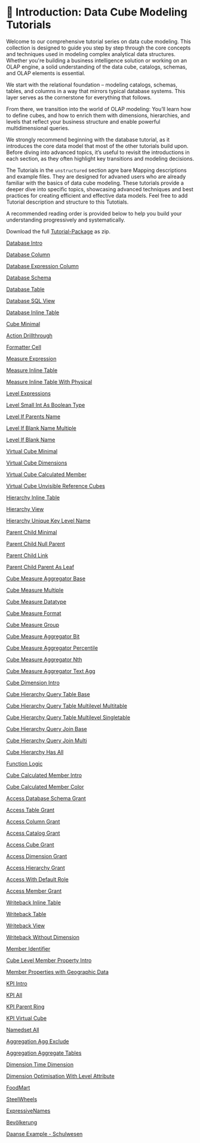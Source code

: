# 📘 Introduction: Data Cube Modeling Tutorials

Welcome to our comprehensive tutorial series on data cube modeling. This collection is designed to guide you step by step through the core concepts and techniques used in modeling complex analytical data structures. Whether you're building a business intelligence solution or working on an OLAP engine, a solid understanding of the data cube, catalogs, schemas, and OLAP elements is essential.

We start with the relational foundation – modeling catalogs, schemas, tables, and columns in a way that mirrors typical database systems. This layer serves as the cornerstone for everything that follows.

From there, we transition into the world of OLAP modeling:
You’ll learn how to define cubes, and how to enrich them with dimensions, hierarchies, and levels that reflect your business structure and enable powerful multidimensional queries.

We strongly recommend beginning with the database tutorial, as it introduces the core data model that most of the other tutorials build upon. Before diving into advanced topics, it’s useful to revisit the introductions in each section, as they often highlight key transitions and modeling decisions.

The Tutorials in the `unstructured` section agre bare Mapping descriptions and example files. They are designed for advaned users who are already familiar with the basics of data cube modeling. These tutorials provide a deeper dive into specific topics, showcasing advanced techniques and best practices for creating efficient and effective data models. Feel free to add Tutorial description and structure to this Tutotials.

A recommended reading order is provided below to help you build your understanding progressively and systematically.

Download the full [Tutorial-Package](./zip/all-tutorials.zip) as zip.



[Database Intro](./tutorial.database.intro.md)

[Database Column](./tutorial.database.column.md)

[Database Expression Column](./tutorial.database.expressioncolumn.md)

[Database Schema](./tutorial.database.schema.md)

[Database Table](./tutorial.database.table.md)

[Database SQL View](./tutorial.database.sqlview.md)

[Database Inline Table](./tutorial.database.inlinetable.md)

[Cube Minimal](./tutorial.cube.minimal.md)

[Action Drillthrough](./tutorial.action.drillthrough.md)

[Formatter Cell](./tutorial.formatter.cell.md)

[Measure Expression](./tutorial.measure.expression.md)

[Measure Inline Table](./tutorial.measure.inlinetable.md)

[Measure Inline Table With Physical](./tutorial.measure.inlinetablewithphysical.md)

[Level Expressions](./tutorial.level.expressions.md)

[Level Small Int As Boolean Type](./tutorial.level.smallintasbooleantype.md)

[Level If Parents Name](./tutorial.level.ifparentsname.md)

[Level If Blank Name Multiple](./tutorial.level.ifblanknamemultiple.md)

[Level If Blank Name](./tutorial.level.ifblankname.md)

[Virtual Cube Minimal](./tutorial.virtualcube.min.md)

[Virtual Cube Dimensions](./tutorial.virtualcube.dimensions.md)

[Virtual Cube Calculated Member](./tutorial.virtualcube.calculatedmember.md)

[Virtual Cube Unvisible Reference Cubes](./tutorial.virtualcube.unvisiblereferencecubes.md)

[Hierarchy Inline Table](./tutorial.hierarchy.inlinetable.md)

[Hierarchy View](./tutorial.hierarchy.view.md)

[Hierarchy Unique Key Level Name](./tutorial.hierarchy.uniquekeylevelname.md)

[Parent Child Minimal](./tutorial.parentchild.minimal.md)

[Parent Child Null Parent](./tutorial.parentchild.nullparent.md)

[Parent Child Link](./tutorial.parentchild.link.md)

[Parent Child Parent As Leaf](./tutorial.parentchild.parentasleaf.md)

[Cube Measure Aggregator Base](./tutorial.cube.measure.aggregator.base.md)

[Cube Measure Multiple](./tutorial.cube.measure.multiple.md)

[Cube Measure Datatype](./tutorial.cube.measure.datatype.md)

[Cube Measure Format](./tutorial.cube.measure.format.md)

[Cube Measure Group](./tutorial.cube.measure.group.md)

[Cube Measure Aggregator Bit](./tutorial.cube.measure.aggregator.bit.md)

[Cube Measure Aggregator Percentile](./tutorial.cube.measure.aggregator.percentile.md)

[Cube Measure Aggregator Nth](./tutorial.cube.measure.aggregator.nth.md)

[Cube Measure Aggregator Text Agg](./tutorial.cube.measure.aggregator.textagg.md)

[Cube Dimension Intro](./tutorial.cube.dimension.intro.md)

[Cube Hierarchy Query Table Base](./tutorial.cube.hierarchy.query.table.base.md)

[Cube Hierarchy Query Table Multilevel Multitable](./tutorial.cube.hierarchy.query.table.multilevel.multitable.md)

[Cube Hierarchy Query Table Multilevel Singletable](./tutorial.cube.hierarchy.query.table.multilevel.singletable.md)

[Cube Hierarchy Query Join Base](./tutorial.cube.hierarchy.query.join.base.md)

[Cube Hierarchy Query Join Multi](./tutorial.cube.hierarchy.query.join.multi.md)

[Cube Hierarchy Has All](./tutorial.cube.hierarchy.hasall.md)

[Function Logic](./tutorial.function.logic.md)

[Cube Calculated Member Intro](./tutorial.cube.calculatedmember.intro.md)

[Cube Calculated Member Color](./tutorial.cube.calculatedmember.color.md)

[Access Database Schema Grant](./tutorial.access.databaseschemagrand.md)

[Access Table Grant](./tutorial.access.tablegrand.md)

[Access Column Grant](./tutorial.access.columngrand.md)

[Access Catalog Grant](./tutorial.access.cataloggrand.md)

[Access Cube Grant](./tutorial.access.cubegrand.md)

[Access Dimension Grant](./tutorial.access.dimensiongrand.md)

[Access Hierarchy Grant](./tutorial.access.hierarchygrand.md)

[Access With Default Role](./tutorial.access.defaultrole.md)

[Access Member Grant](./tutorial.access.membergrand.md)

[Writeback Inline Table](./tutorial.writeback.inlinetable.md)

[Writeback Table](./tutorial.writeback.table.md)

[Writeback View](./tutorial.writeback.view.md)

[Writeback Without Dimension](./tutorial.writeback.withoutdimension.md)

[Member Identifier](./tutorial.member.identifier.md)

[Cube Level Member Property Intro](./tutorial.member.property.intro.md)

[Member Properties with Geographic Data](./tutorial.member.property.geo.md)

[KPI Intro](./tutorial.kpi.intro.md)

[KPI All](./tutorial.kpi.all.md)

[KPI Parent Ring](./tutorial.kpi.parent.ring.md)

[KPI Virtual Cube](./tutorial.kpi.virtualcube.md)

[Namedset All](./tutorial.namedset.md)

[Aggregation Agg Exclude](./tutorial.aggregation.aggexclude.md)

[Aggregation Aggregate Tables](./tutorial.aggregation.aggregatetables.md)

[Dimension Time Dimension](./tutorial.dimension.timedimension.md)

[Dimension Optimisation With Level Attribute](./tutorial.dimension.optimisationwithlevelattribute.md)

[FoodMart](./complex.foodmart.md)

[SteelWheels](./complex.steelwheels.md)

[ExpressiveNames](./complex.expressivenames.md)

[Bevölkerung](./complex.population.jena.md)

[Daanse Example - Schulwesen](./complex.school.md)